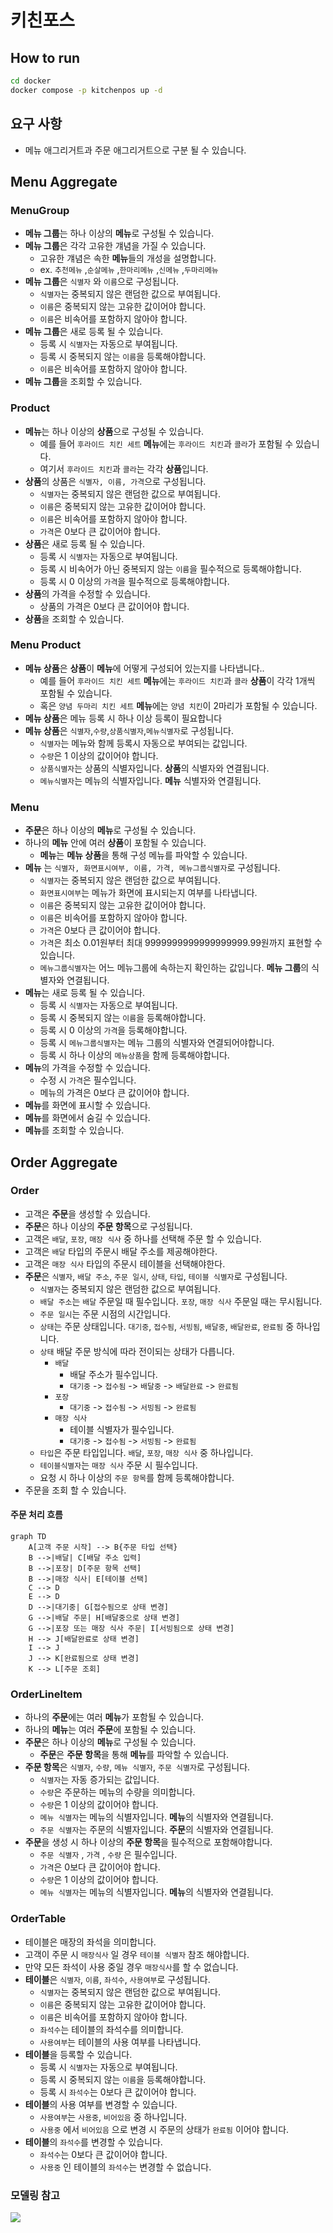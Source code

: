 # 키친포스

## How to run

```sh
cd docker
docker compose -p kitchenpos up -d
```

## 요구 사항

- 메뉴 애그리거트과 주문 애그리거트으로 구분 될 수 있습니다.

## Menu Aggregate

### MenuGroup

- **메뉴 그룹**는 하나 이상의 **메뉴**로 구성될 수 있습니다.
- **메뉴 그룹**은 각각 고유한 걔념을 가질 수 있습니다.
    - 고유한 걔념은 속한 **메뉴**들의 개성을 설명합니다.
    - ex. `추천메뉴` ,`순살메뉴` ,`한마리메뉴` ,`신메뉴` ,`두마리메뉴`
- **메뉴 그룹**은 `식별자` 와 `이름`으로 구성됩니다.
    - `식별자`는 중복되지 않은 랜덤한 값으로 부여됩니다.
    - `이름`은 중복되지 않는 고유한 값이어야 합니다.
    - `이름`은 비속어를 포함하지 않아야 합니다.
- **메뉴 그룹**은 새로 등록 될 수 있습니다.
    - 등록 시 `식별자`는 자동으로 부여됩니다.
    - 등록 시 중복되지 않는 `이름`을 등록해야합니다.
    - `이름`은 비속어를 포함하지 않아야 합니다.
- **메뉴 그룹**을 조회할 수 있습니다.

### Product

- **메뉴**는 하나 이상의 **상품**으로 구성될 수 있습니다.
    - 예를 들어 `후라이드 치킨 세트` **메뉴**에는 `후라이드 치킨`과 `콜라`가 포함될 수 있습니다.
    - 여기서 `후라이드 치킨`과 `콜라`는 각각 **상품**입니다.
- **상품**의 상품은 `식별자, 이름, 가격`으로 구성됩니다.
    - `식별자`는 중복되지 않은 랜덤한 값으로 부여됩니다.
    - `이름`은 중복되지 않는 고유한 값이어야 합니다.
    - `이름`은 비속어를 포함하지 않아야 합니다.
    - `가격`은 0보다 큰 값이어야 합니다.
- **상품**은 새로 등록 될 수 있습니다.
    - 등록 시 `식별자`는 자동으로 부여됩니다.
    - 등록 시 비속어가 아닌 중복되지 않는 `이름`을 필수적으로 등록해야합니다.
    - 등록 시 0 이상의 `가격`을 필수적으로 등록해야합니다.
- **상품**의 가격을 수정할 수 있습니다.
    - 상품의 가격은 0보다 큰 값이어야 합니다.
- **상품**을 조회할 수 있습니다.

### Menu Product

- **메뉴 상품**은 **상품**이 **메뉴**에 어떻게 구성되어 있는지를 나타냅니다..
    - 예를 들어 `후라이드 치킨 세트` **메뉴**에는 `후라이드 치킨`과 `콜라`  **상품**이 각각 1개씩 포함될 수 있습니다.
    - 혹은 `양념 두마리 치킨 세트` **메뉴**에는 `양념 치킨`이 2마리가 포함될 수 있습니다.
- **메뉴 상품**은 메뉴 등록 시 하나 이상 등록이 필요합니다
- **메뉴 상품**은 `식별자`,`수량`,`상품식별자`,`메뉴식별자`로 구성됩니다.
    - `식별자`는 메뉴와 함께 등록시 자동으로 부여되는 값입니다.
    - `수량`은 1 이상의 값이어야 합니다.
    - `상품식별자`는 상품의 식별자입니다. **상품**의 식별자와 연결됩니다.
    - `메뉴식별자`는 메뉴의 식별자입니다. **메뉴** 식별자와 연결됩니다.

### Menu

- **주문**은 하나 이상의 **메뉴**로 구성될 수 있습니다.
- 하나의 **메뉴** 안에 여러 **상품**이 포함될 수 있습니다.
    - **메뉴**는 **메뉴 상품**을 통해 구성 메뉴를 파악할 수 있습니다.
- **메뉴** 는 `식별자, 화면표시여부, 이름, 가격, 메뉴그룹식별자`로 구성됩니다.
    - `식별자`는 중복되지 않은 랜덤한 값으로 부여됩니다.
    - `화면표시여부`는 메뉴가 화면에 표시되는지 여부를 나타냅니다.
    - `이름`은 중복되지 않는 고유한 값이어야 합니다.
    - `이름`은 비속어를 포함하지 않아야 합니다.
    - `가격`은 0보다 큰 값이어야 합니다.
    - `가격`은 최소 0.01원부터 최대 9999999999999999999.99원까지 표현할 수 있습니다.
    - `메뉴그룹식별자`는 어느 메뉴그룹에 속하는지 확인하는 값입니다. **메뉴 그룹**의 식별자와 연결됩니다.
- **메뉴**는 새로 등록 될 수 있습니다.
    - 등록 시 `식별자`는 자동으로 부여됩니다.
    - 등록 시 중복되지 않는 `이름`을 등록해야합니다.
    - 등록 시 0 이상의 `가격`을 등록해야합니다.
    - 등록 시 `메뉴그룹식별자`는 메뉴 그룹의 식별자와 연결되어야합니다.
    - 등록 시 하나 이상의 `메뉴상품`을 함께 등록해야합니다.
- **메뉴**의 가격을 수정할 수 있습니다.
    - 수정 시 `가격`은 필수입니다.
    - 메뉴의 가격은 0보다 큰 값이어야 합니다.
- **메뉴**를 화면에 표시할 수 있습니다.
- **메뉴**를 화면에서 숨길 수 있습니다.
- **메뉴**를 조회할 수 있습니다.

## Order Aggregate

### Order

- 고객은 **주문**을 생성할 수 있습니다.
- **주문**은 하나 이상의 **주문 항목**으로 구성됩니다.
- 고객은 `배달`, `포장`, `매장 식사` 중 하나를 선택해 주문 할 수 있습니다.
- 고객은 `배달` 타입의 주문시 배달 주소를 제공해야한다.
- 고객은 `매장 식사` 타입의 주문시 테이블을 선택해야한다.
- **주문**은 `식별자`, `배달 주소`, `주문 일시`, `상태`, `타입`, `테이블 식별자`로 구성됩니다.
    - `식별자`는 중복되지 않은 랜덤한 값으로 부여됩니다.
    - `배달 주소`는 `배달` 주문일 때 필수입니다. `포장`, `매장 식사` 주문일 때는 무시됩니다.
    - `주문 일시`는 주문 시점의 시간입니다.
    - `상태`는 주문 상태입니다.   `대기중`, `접수됨`, `서빙됨`, `배달중`, `배달완료`, `완료됨` 중 하나입니다.
    - `상태` 배달 주문 방식에 따라 전이되는 상태가 다릅니다.
        - `배달`
            - 배달 주소가 필수입니다.
            - `대기중` -> `접수됨` -> `배달중` -> `배달완료` -> `완료됨`
        - `포장`
            - `대기중` -> `접수됨` -> `서빙됨` -> `완료됨`
        - `매장 식사`
            - 테이블 식별자가 필수입니다.
            - `대기중` -> `접수됨` -> `서빙됨` -> `완료됨`
    - `타입`은 주문 타입입니다. `배달`, `포장`, `매장 식사` 중 하나입니다.
    - `테이블식별자`는 `매장 식사` 주문 시 필수입니다.
    - 요청 시 하나 이상의 `주문 항목`를 함께 등록해야합니다.
- 주문을 조회 할 수 있습니다.

#### 주문 처리 흐름

```mermaid
graph TD
    A[고객 주문 시작] --> B{주문 타입 선택}
    B -->|배달| C[배달 주소 입력]
    B -->|포장| D[주문 항목 선택]
    B -->|매장 식사| E[테이블 선택]
    C --> D
    E --> D
    D -->|대기중| G[접수됨으로 상태 변경]
    G -->|배달 주문| H[배달중으로 상태 변경]
    G -->|포장 또는 매장 식사 주문| I[서빙됨으로 상태 변경]
    H --> J[배달완료로 상태 변경]
    I --> J
    J --> K[완료됨으로 상태 변경]
    K --> L[주문 조회]
```

### OrderLineItem

- 하나의 **주문**에는 여러 **메뉴**가 포함될 수 있습니다.
- 하나의 **메뉴**는 여러 **주문**에 포함될 수 있습니다.
- **주문**은 하나 이상의 **메뉴**로 구성될 수 있습니다.
    - **주문**은 **주문 항목**을 통해 **메뉴**를 파악할 수 있습니다.
- **주문 항목**은 `식별자`, `수량`, `메뉴 식별자`, `주문 식별자`로 구성됩니다.
    - `식별자`는 자동 증가되는 값입니다.
    - `수량`은 주문하는 메뉴의 수량을 의미합니다.
    - `수량`은 1 이상의 값이어야 합니다.
    - `메뉴 식별자`는 메뉴의 식별자입니다. **메뉴**의 식별자와 연결됩니다.
    - `주문 식별자`는 주문의 식별자입니다. **주문**의 식별자와 연결됩니다.
- **주문**을 생성 시 하나 이상의 **주문 항목**을 필수적으로 포함해야합니다.
    - `주문 식별자` , `가격` , `수량` 은 필수입니다.
    - `가격`은 0보다 큰 값이어야 합니다.
    - `수량`은 1 이상의 값이어야 합니다.
    - `메뉴 식별자`는 메뉴의 식별자입니다. **메뉴**의 식별자와 연결됩니다.

### OrderTable

- 테이블은 매장의 좌석을 의미합니다.
- 고객이 주문 시 `매장식사` 일 경우 `테이블 식별자` 참조 해야합니다.
- 만약 모든 좌석이 사용 중일 경우 `매장식사`를 할 수 없습니다.
- **테이블**은 `식별자`, `이름`, `좌석수`, `사용여부`로 구성됩니다.
    - `식별자`는 중복되지 않은 랜덤한 값으로 부여됩니다.
    - `이름`은 중복되지 않는 고유한 값이어야 합니다.
    - `이름`은 비속어를 포함하지 않아야 합니다.
    - `좌석수`는 테이블의 좌석수를 의미합니다.
    - `사용여부`는 테이블의 사용 여부를 나타냅니다.
- **테이블**을 등록할 수 있습니다.
    - 등록 시 `식별자`는 자동으로 부여됩니다.
    - 등록 시 중복되지 않는 `이름`을 등록해야합니다.
    - 등록 시 `좌석수`는 0보다 큰 값이어야 합니다.
- **테이블**의 사용 여부를 변경할 수 있습니다.
    - `사용여부`는 `사용중`, `비어있음` 중 하나입니다.
    - `사용중` 에서  `비어있음` 으로 변경 시 주문의 상태가 `완료됨` 이어야 합니다.
- **테이블**의 `좌석수`를 변경할 수 있습니다.
    - `좌석수`는 0보다 큰 값이어야 합니다.
    - `사용중` 인 테이블의 `좌석수`는 변경할 수 없습니다.

### 모델링 참고

![](https://i.imgur.com/Jf6exQt.png)
